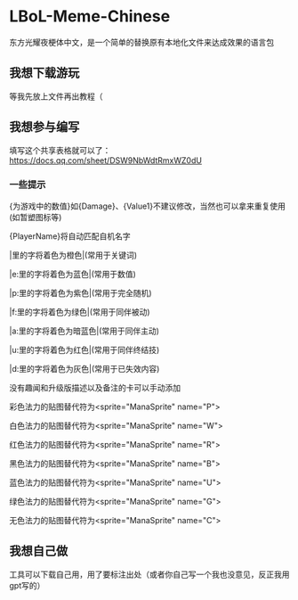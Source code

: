 # LBoL-Meme-Chinese
东方光耀夜梗体中文，是一个简单的替换原有本地化文件来达成效果的语言包

## 我想下载游玩
等我先放上文件再出教程（

## 我想参与编写
填写这个共享表格就可以了：https://docs.qq.com/sheet/DSW9NbWdtRmxWZ0dU
### 一些提示
{为游戏中的数值}如{Damage}、{Value1}不建议修改，当然也可以拿来重复使用(如暂塑图标等)

{PlayerName}将自动匹配自机名字

|里的字将着色为橙色|(常用于关键词)

|e:里的字将着色为蓝色|(常用于数值)

|p:里的字将着色为紫色|(常用于完全随机)

|f:里的字将着色为绿色|(常用于同伴被动)

|a:里的字将着色为暗蓝色|(常用于同伴主动)

|u:里的字将着色为红色|(常用于同伴终结技)

|d:里的字将着色为灰色|(常用于已失效内容)

没有趣闻和升级版描述以及备注的卡可以手动添加

彩色法力的贴图替代符为<sprite="ManaSprite" name="P">

白色法力的贴图替代符为<sprite="ManaSprite" name="W">

红色法力的贴图替代符为<sprite="ManaSprite" name="R">

黑色法力的贴图替代符为<sprite="ManaSprite" name="B">

蓝色法力的贴图替代符为<sprite="ManaSprite" name="U">

绿色法力的贴图替代符为<sprite="ManaSprite" name="G">

无色法力的贴图替代符为<sprite="ManaSprite" name="C">

## 我想自己做
工具可以下载自己用，用了要标注出处（或者你自己写一个我也没意见，反正我用gpt写的）
